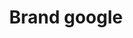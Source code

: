 ---
title: Brand google
tags: ["brand", "google", "search", "technology", "internet", "software", "services"]
icon: brand-google
svg: '<svg xmlns="http://www.w3.org/2000/svg" width="24" height="24" fill="none" viewBox="0 0 24 24" stroke-width="1.5" stroke-linecap="round" stroke-linejoin="round" stroke="currentColor"><path stroke-miterlimit="10" d="M20.839 10.38h-8.656v3.33h5.065c-.092.81-.645 2.07-1.842 2.88-.737.54-1.842.9-3.223.9-3.079 0-5.525-2.572-5.525-5.58 0-2.923 2.585-5.49 5.525-5.49 1.75 0 2.855.72 3.591 1.35l2.579-2.52C16.787 3.9 14.669 3 12.183 3 8.592 3 5.461 4.98 3.987 7.95a8.8 8.8 0 0 0 0 8.1C5.461 19.02 8.592 21 12.183 21c2.486 0 4.604-.81 6.078-2.16 2.4-2.1 3.095-5.427 2.578-8.46"/></svg>'
---